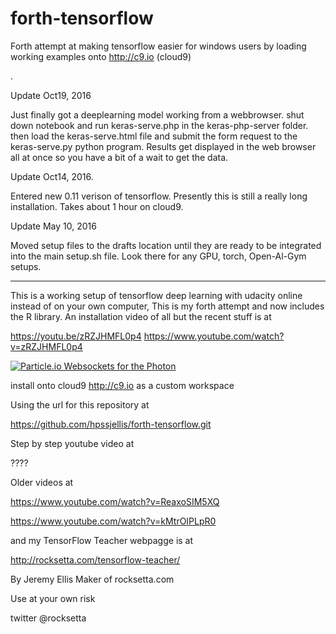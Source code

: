 # forth-tensorflow
Forth attempt at making tensorflow easier for windows users by loading working examples onto http://c9.io  (cloud9)

.



Update Oct19, 2016

Just finally got a deeplearning model working from a webbrowser. shut down notebook and run keras-serve.php in the keras-php-server folder. then load the keras-serve.html file and submit the form request to the keras-serve.py python program. Results get displayed in the web browser all at once so you have a bit of a wait to get the data.


Update Oct14, 2016.

Entered new 0.11 verison of tensorflow. Presently this is still a really long installation. Takes about 1 hour on cloud9. 

Update May 10, 2016

Moved setup files to the drafts location until they are ready to be integrated into the main setup.sh file. Look there for any GPU, torch, Open-Al-Gym setups.

-----------------------------------------------------------


This is a working setup of tensorflow deep learning with udacity online instead of on your own computer, This is my forth attempt and now includes the R library. An installation video of all but the recent stuff is at

https://youtu.be/zRZJHMFL0p4
https://www.youtube.com/watch?v=zRZJHMFL0p4


[![Particle.io Websockets for the Photon ](http://img.youtube.com/vi/zRZJHMFL0p4/0.jpg)](https://youtu.be/zRZJHMFL0p4)














install onto cloud9 http://c9.io as a custom workspace

Using the url for this repository at


https://github.com/hpssjellis/forth-tensorflow.git






Step by step youtube video at 

????


Older videos at

https://www.youtube.com/watch?v=ReaxoSIM5XQ


https://www.youtube.com/watch?v=kMtrOIPLpR0




and my TensorFlow Teacher webpagge is at

http://rocksetta.com/tensorflow-teacher/







By Jeremy Ellis Maker of rocksetta.com 

Use at your own risk

twitter @rocksetta













